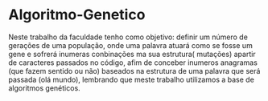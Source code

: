 # Algoritmo-Genetico
Neste trabalho da faculdade tenho como objetivo: definir um número de gerações de uma população, onde uma palavra atuará como se fosse um gene e sofrerá inumeras conbinações ma sua estrutura( mutações) apartir de caracteres passados no código, afim de conceber inumeros anagramas (que fazem sentido ou não) baseados na estrutura de uma palavra que será passada (olá mundo), lembrando que meste trabalho utilizamos a base de algoritmos genéticos. 

